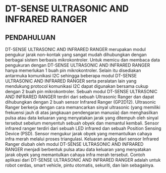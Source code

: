 # DT-SENSE ULTRASONIC AND INFRARED RANGER
## PENDAHULUAN
DT-SENSE ULTRASONIC AND INFRARED RANGER merupakan modul pengukur jarak non-kontak yang sangat mudah dihubungkan dengan berbagai sistem berbasis mikrokontroler. Untuk memicu dan membaca data pengukuran dengan DT-SENSE ULTRASONIC AND INFRARED RANGER hanya memerlukan 1 buah pin mikrokontroler. Selain itu disediakan antarmuka komunikasi I2C sehingga beberapa modul DT-SENSE ULTRASONIC AND INFRARED RANGER serta peralatan lain yang mendukung protocol komunikasi I2C dapat digunakan bersama cukup dengan 2 buah pin mikrokontroler. 
Sebuah modul DT-SENSE ULTRASONIC AND INFRARED RANGER terdiri dari sebuah Ultrasonic Ranger dan dapat dihubungkan dengan 2 buah sensor Infrared Ranger (GP2D12). Ultrasonic Ranger berkerja dengan cara memancarkan sinyal ultrasonic (yang memiliki frekuensi jauh di atas jangkauan pendengaran manusia) dan menghasilkan pulsa atau data keluaran yang menyatakan jarak yang ditempuh oleh sinyal tersebut sebelum menyentuh sebuah obyek dan memantul kembali. Sensor infrared ranger terdiri dari sebuah LED infrared dan sebuah Position Sensing Device (PSD). Sensor mengukur jarak obyek yang memantulkan cahaya infra merah melalui proses triangulasi. Keluaran analog dari sensor Infrared Ranger diubah oleh modul DT-SENSE ULTRASONIC AND INFRARED RANGER menjadi berbentuk pulsa atau data keluaran yang menyatakan jarak obyek yang memantulkan cahaya infra merah tersebut. Contoh aplikasi dari DT-SENSE ULTRASONIC AND INFRARED RANGER adalah untuk robot cerdas, smart vehicle, pintu otomatis, sekuriti, dan lain sebagainya.
